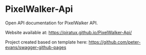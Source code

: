 # PixelWalker-Api

Open API documentation for PixelWalker API.

Website available at: https://piratux.github.io/PixelWalker-Api/

Project created based on template here: https://github.com/peter-evans/swagger-github-pages
